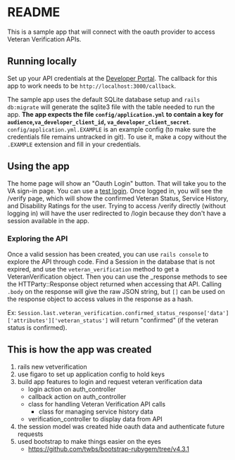# README

This is a sample app that will connect with the oauth provider to access Veteran Verification APIs.

## Running locally

Set up your API credentials at the [Developer Portal](https://developer.va.gov/apply).  The callback for this app to work needs to be `http://localhost:3000/callback`.

The sample app uses the default SQLite database setup and `rails db:migrate` will generate the sqlite3 file with the table needed to run the app.  **The app expects the file `config/application.yml` to contain a key for `audience`,`va_developer_client_id`, `va_developer_client_secret`**.  `config/application.yml.EXAMPLE` is an example config (to make sure the credentials file remains untracked in git).  To use it, make a copy without the `.EXAMPLE` extension and fill in your credentials.

## Using the app

The home page will show an "Oauth Login" button.  That will take you to the VA sign-in page.  You can use a [test login](https://github.com/department-of-veterans-affairs/vets-api-clients/blob/master/test_accounts.md).  Once logged in, you will see the /verify page, which will show the confirmed Veteran Status, Service History, and Disability Ratings for the user.  Trying to access /verify directly (without logging in) will have the user redirected to /login because they don't have a session available in the app.

### Exploring the API

Once a valid session has been created, you can use `rails console` to explore the API through code.  Find a Session in the database that is not expired, and use the `veteran_verification` method to get a VeteranVerification object.  Then you can use the _response methods to see the HTTParty::Response object returned when accessing that API.  Calling `.body` on the response will give the raw JSON string, but `[]` can be used on the response object to access values in the response as a hash.

Ex: `Session.last.veteran_verification.confirmed_status_response['data']['attributes']['veteran_status']` will return "confirmed" (if the veteran status is confirmed).

## This is how the app was created
1. rails new vetverification
2. use figaro to set up application config to hold keys
3. build app features to login and request veteran verification data 
    * login action on auth_controller
    * callback action on auth_controller
    * class for handling Veteran Verification API calls
      * class for managing service history data
    * verification_controller to display data from API
4. the session model was created hide oauth data and authenticate future requests
5. used bootstrap to make things easier on the eyes
    * https://github.com/twbs/bootstrap-rubygem/tree/v4.3.1
